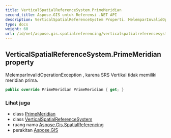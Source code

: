 ```yaml
---
title: VerticalSpatialReferenceSystem.PrimeMeridian
second_title: Aspose.GIS untuk Referensi .NET API
description: VerticalSpatialReferenceSystem Properti. MelemparInvalidOperationException  karena SRS Vertikal tidak memiliki meridian prima.
type: docs
weight: 60
url: /id/net/aspose.gis.spatialreferencing/verticalspatialreferencesystem/primemeridian/
---
```

## VerticalSpatialReferenceSystem.PrimeMeridian property

MelemparInvalidOperationException , karena SRS Vertikal tidak memiliki meridian prima.

```csharp
public override PrimeMeridian PrimeMeridian { get; }
```

### Lihat juga

* class [PrimeMeridian](../../primemeridian/)
* class [VerticalSpatialReferenceSystem](../)
* ruang nama [Aspose.Gis.SpatialReferencing](../../verticalspatialreferencesystem/)
* perakitan [Aspose.GIS](../../../)


